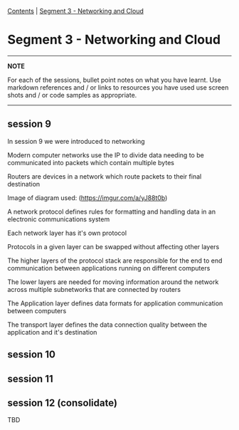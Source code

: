 [Contents](../personal_learning_record/personal_learning_record.md) | [Segment 3 - Networking and Cloud](../personal_learning_record/segment3.md) 

# Segment 3 - Networking and Cloud

---
**NOTE**

For each of the sessions, bullet point notes on what you have learnt.
Use markdown references and / or links to resources you have used
use  screen shots and / or code samples as appropriate.

---

## session 9

In session 9 we were introduced to networking

Modern computer networks use the IP to divide data needing to be communicated into packets which contain multiple bytes

Routers are devices in a network which route packets to their final destination

Image of diagram used: (https://imgur.com/a/yJ88t0b)

A network protocol defines rules for formatting and handling data in an electronic communications system

Each network layer has it's own protocol

Protocols in a given layer can be swapped without affecting other layers

The higher layers of the protocol stack are responsible for the end to end communication between applications running on different computers

The lower layers are needed for moving information around the network across multiple subnetworks that are connected by routers

The Application layer defines data formats for application communication between computers

The transport layer defines the data connection quality between the application and it's destination





## session 10

## session 11

## session 12 (consolidate)

TBD

